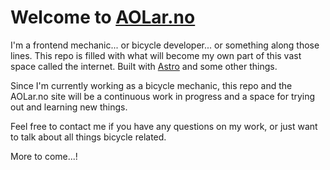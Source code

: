 # Welcome to [AOLar.no](https://aolar.no)

I'm a frontend mechanic... or bicycle developer... or something along those lines. This repo is filled with what will become my own part of this vast space called the internet. Built with [Astro](https://astro.build/) and some other things.

Since I'm currently working as a bicycle mechanic, this repo and the AOLar.no site will be a continuous work in progress and a space for trying out and learning new things. 

Feel free to contact me if you have any questions on my work, or just want to talk about all things bicycle related.

More to come...!